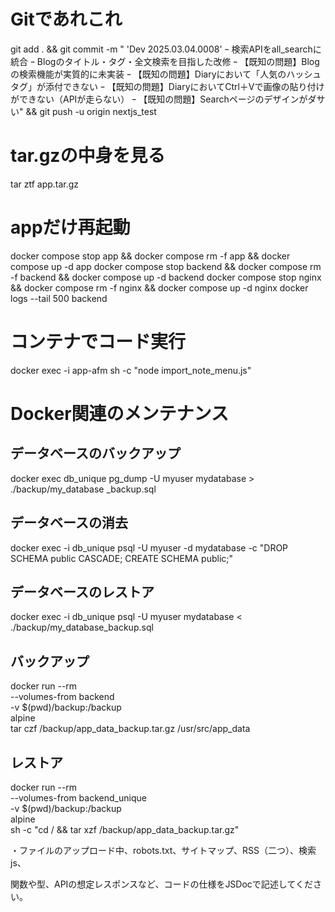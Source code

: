 # Gitであれこれ
git add . && git commit -m "
'Dev 2025.03.04.0008'
ｰ 検索APIをall_searchに統合
ｰ Blogのタイトル・タグ・全文検索を目指した改修
ｰ 【既知の問題】Blogの検索機能が実質的に未実装
ｰ 【既知の問題】Diaryにおいて「人気のハッシュタグ」が添付できない
ｰ 【既知の問題】DiaryにおいてCtrl＋Vで画像の貼り付けができない（APIが走らない）
ｰ 【既知の問題】Searchページのデザインがダサい" && git push -u origin nextjs_test

# tar.gzの中身を見る
tar ztf app.tar.gz

# appだけ再起動
docker compose stop app && docker compose rm -f app && docker compose up -d app
docker compose stop backend && docker compose rm -f backend && docker compose up -d backend
docker compose stop nginx && docker compose rm -f nginx && docker compose up -d nginx
docker logs --tail 500 backend




# コンテナでコード実行
docker exec -i app-afm sh -c "node import_note_menu.js"

# Docker関連のメンテナンス
## データベースのバックアップ
 docker exec db_unique pg_dump -U myuser mydatabase > ./backup/my_database
_backup.sql
## データベースの消去
 docker exec -i db_unique psql -U myuser -d mydatabase -c "DROP SCHEMA public CASCADE; CREATE SCHEMA public;"
## データベースのレストア
 docker exec -i db_unique psql -U myuser mydatabase < ./backup/my_database_backup.sql


## バックアップ
docker run --rm \
  --volumes-from backend \
  -v $(pwd)/backup:/backup \
  alpine \
  tar czf /backup/app_data_backup.tar.gz /usr/src/app_data

## レストア
docker run --rm \
  --volumes-from backend_unique \
  -v $(pwd)/backup:/backup \
  alpine \
  sh -c "cd / && tar xzf /backup/app_data_backup.tar.gz"



・ファイルのアップロード中、robots.txt、サイトマップ、RSS（二つ）、検索js、




関数や型、APIの想定レスポンスなど、コードの仕様をJSDocで記述してください。